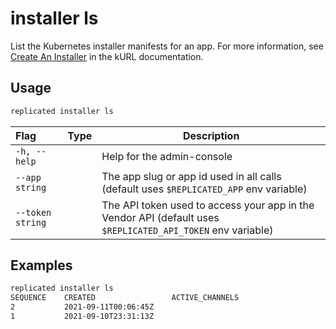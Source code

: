 # installer ls

List the Kubernetes installer manifests for an app. For more information, see [Create An Installer](https://kurl.sh/docs/create-installer/) in the kURL documentation.

## Usage
```bash
replicated installer ls
```

| Flag                 | Type | Description |
|:----------------------|------|-------------|
| `-h, --help`   |  |          Help for the admin-console |
| `--app string` | |   The app slug or app id used in all calls (default uses `$REPLICATED_APP` env variable) |
| `--token string` | |  The API token used to access your app in the Vendor API (default uses `$REPLICATED_API_TOKEN` env variable) |

## Examples


```bash
replicated installer ls
SEQUENCE    CREATED                 ACTIVE_CHANNELS
2           2021-09-11T00:06:45Z
1           2021-09-10T23:31:13Z
```
